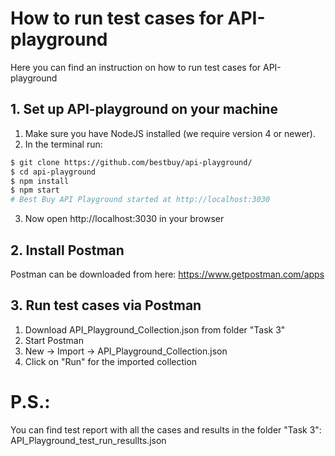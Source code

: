# How to run test cases for API-playground
Here you can find an instruction on how to run test cases for API-playground

## 1. Set up API-playground on your machine
1. Make sure you have NodeJS installed (we require version 4 or newer).
2. In the terminal run:
```sh
$ git clone https://github.com/bestbuy/api-playground/
$ cd api-playground
$ npm install
$ npm start
# Best Buy API Playground started at http://localhost:3030
```
3. Now open http://localhost:3030 in your browser

## 2. Install Postman
Postman can be downloaded from here: https://www.getpostman.com/apps

## 3. Run test cases via Postman
1. Download API_Playground_Collection.json from folder "Task 3"
2. Start Postman
3. New -> Import -> API_Playground_Collection.json
4. Click on "Run" for the imported collection

# P.S.:
You can find test report with all the cases and results in the folder "Task 3": API_Playground_test_run_resullts.json



